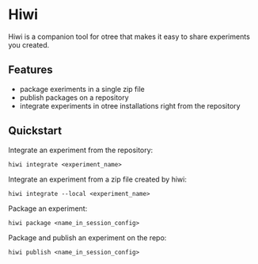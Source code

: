 # Hiwi

Hiwi is a companion tool for otree that makes it easy to share experiments you created.

## Features
- package exeriments in a single zip file
- publish packages on a repository
- integrate experiments in otree installations right from the repository


## Quickstart
Integrate an experiment from the repository:
```
hiwi integrate <experiment_name>
```

Integrate an experiment from a zip file created by hiwi:
```
hiwi integrate --local <experiment_name>
```

Package an experiment:
```
hiwi package <name_in_session_config>
```

Package and publish an experiment on the repo:
``` 
hiwi publish <name_in_session_config>
```